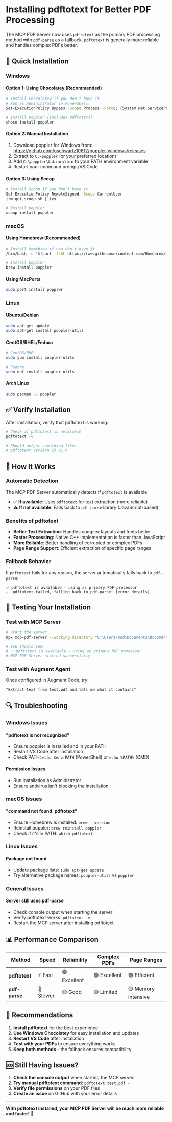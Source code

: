 # Installing pdftotext for Better PDF Processing

The MCP PDF Server now uses `pdftotext` as the primary PDF processing method with `pdf-parse` as a fallback. `pdftotext` is generally more reliable and handles complex PDFs better.

## 🚀 **Quick Installation**

### **Windows**

#### **Option 1: Using Chocolatey (Recommended)**
```bash
# Install Chocolatey if you don't have it
# Run as Administrator in PowerShell:
Set-ExecutionPolicy Bypass -Scope Process -Force; [System.Net.ServicePointManager]::SecurityProtocol = [System.Net.ServicePointManager]::SecurityProtocol -bor 3072; iex ((New-Object System.Net.WebClient).DownloadString('https://community.chocolatey.org/install.ps1'))

# Install poppler (includes pdftotext)
choco install poppler
```

#### **Option 2: Manual Installation**
1. Download poppler for Windows from: https://github.com/oschwartz10612/poppler-windows/releases
2. Extract to `C:\poppler` (or your preferred location)
3. Add `C:\poppler\Library\bin` to your PATH environment variable
4. Restart your command prompt/VS Code

#### **Option 3: Using Scoop**
```bash
# Install Scoop if you don't have it
Set-ExecutionPolicy RemoteSigned -Scope CurrentUser
irm get.scoop.sh | iex

# Install poppler
scoop install poppler
```

### **macOS**

#### **Using Homebrew (Recommended)**
```bash
# Install Homebrew if you don't have it
/bin/bash -c "$(curl -fsSL https://raw.githubusercontent.com/Homebrew/install/HEAD/install.sh)"

# Install poppler
brew install poppler
```

#### **Using MacPorts**
```bash
sudo port install poppler
```

### **Linux**

#### **Ubuntu/Debian**
```bash
sudo apt-get update
sudo apt-get install poppler-utils
```

#### **CentOS/RHEL/Fedora**
```bash
# CentOS/RHEL
sudo yum install poppler-utils

# Fedora
sudo dnf install poppler-utils
```

#### **Arch Linux**
```bash
sudo pacman -S poppler
```

## ✅ **Verify Installation**

After installation, verify that pdftotext is working:

```bash
# Check if pdftotext is available
pdftotext -v

# Should output something like:
# pdftotext version 23.01.0
```

## 🔧 **How It Works**

### **Automatic Detection**
The MCP PDF Server automatically detects if `pdftotext` is available:

- ✅ **If available**: Uses `pdftotext` for text extraction (more reliable)
- ⚠️ **If not available**: Falls back to `pdf-parse` library (JavaScript-based)

### **Benefits of pdftotext**
- **Better Text Extraction**: Handles complex layouts and fonts better
- **Faster Processing**: Native C++ implementation is faster than JavaScript
- **More Reliable**: Better handling of corrupted or complex PDFs
- **Page Range Support**: Efficient extraction of specific page ranges

### **Fallback Behavior**
If `pdftotext` fails for any reason, the server automatically falls back to `pdf-parse`:

```
✅ pdftotext is available - using as primary PDF processor
⚠️  pdftotext failed, falling back to pdf-parse: [error details]
```

## 🧪 **Testing Your Installation**

### **Test with MCP Server**
```bash
# Start the server
npx mcp-pdf-server --working-directory "C:\Users\mod\Documents\Documents"

# You should see:
# ✅ pdftotext is available - using as primary PDF processor
# MCP PDF Server started successfully
```

### **Test with Augment Agent**
Once configured in Augment Code, try:
```
"Extract text from test.pdf and tell me what it contains"
```

## 🔍 **Troubleshooting**

### **Windows Issues**

#### **"pdftotext is not recognized"**
- Ensure poppler is installed and in your PATH
- Restart VS Code after installation
- Check PATH: `echo $env:PATH` (PowerShell) or `echo %PATH%` (CMD)

#### **Permission Issues**
- Run installation as Administrator
- Ensure antivirus isn't blocking the installation

### **macOS Issues**

#### **"command not found: pdftotext"**
- Ensure Homebrew is installed: `brew --version`
- Reinstall poppler: `brew reinstall poppler`
- Check if it's in PATH: `which pdftotext`

### **Linux Issues**

#### **Package not found**
- Update package lists: `sudo apt-get update`
- Try alternative package names: `poppler-utils` vs `poppler`

### **General Issues**

#### **Server still uses pdf-parse**
- Check console output when starting the server
- Verify pdftotext works: `pdftotext -v`
- Restart the MCP server after installing pdftotext

## 📊 **Performance Comparison**

| Method | Speed | Reliability | Complex PDFs | Page Ranges |
|--------|-------|-------------|--------------|-------------|
| **pdftotext** | ⚡ Fast | 🟢 Excellent | 🟢 Excellent | 🟢 Efficient |
| **pdf-parse** | 🐌 Slower | 🟡 Good | 🟡 Limited | 🟡 Memory intensive |

## 🎯 **Recommendations**

1. **Install pdftotext** for the best experience
2. **Use Windows Chocolatey** for easy installation and updates
3. **Restart VS Code** after installation
4. **Test with your PDFs** to ensure everything works
5. **Keep both methods** - the fallback ensures compatibility

## 🆘 **Still Having Issues?**

1. **Check the console output** when starting the MCP server
2. **Try manual pdftotext command**: `pdftotext test.pdf -`
3. **Verify file permissions** on your PDF files
4. **Create an issue** on GitHub with your error details

---

**With pdftotext installed, your MCP PDF Server will be much more reliable and faster!** 🚀
